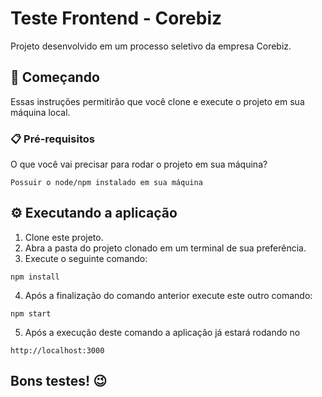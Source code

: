 # Teste Frontend - Corebiz

Projeto desenvolvido em um processo seletivo da empresa Corebiz.

## 🚀 Começando

Essas instruções permitirão que você clone e execute o projeto em sua máquina local.

### 📋 Pré-requisitos

O que você vai precisar para rodar o projeto em sua máquina?

```
Possuir o node/npm instalado em sua máquina
```

## ⚙️ Executando a aplicação

1. Clone este projeto.
2. Abra a pasta do projeto clonado em um terminal de sua preferência.
3. Execute o seguinte comando:
  ```
  npm install
  ```
4. Após a finalização do comando anterior execute este outro comando:
  ```
  npm start
  ```
5. Após a execução deste comando a aplicação já estará rodando no 
  ```
  http://localhost:3000
  ```
  
 ## Bons testes! :wink:
